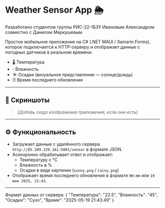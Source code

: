 # Weather Sensor App 🌦️
Разработано студентом группы РИС-22-1БЗУ Ивановым Александром совместно с Данилом Меркушевым

Простое мобильное приложение на C# (.NET MAUI / Xamarin.Forms), которое подключается к HTTP-серверу и отображает данные с погодных датчиков в реальном времени:

- 🌡️ Температура
- 💧 Влажность
- ☀️ Осадки (визуальное представление — солнце/дождь)
- ⏰ Время последнего обновления

---

## 📱 Скриншоты

> *(Добавь сюда изображения приложения, если они есть)*

---

## ⚙️ Функциональность

- Загружает данные с удалённого сервера `http://85.209.229.161:5001/sensor` в формате JSON.
- Асинхронно обрабатывает ответ и отображает:
  - Температуру с °C
  - Влажность в %
  - Осадки в виде картинки (`sunny.png` / `rainy.png`)
- Отображает время последнего обновления в формате `HH:mm` или `19 мая 2025, 21:43`.

---

Формат данных от сервера:
{
  "Температура": "22.5",
  "Влажность": "45",
  "Осадки": "Сухо",
  "Время": "2025-05-19 21:43:49"
}
